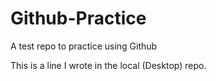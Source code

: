 # Github-Practice
A test repo to practice using Github

This is a line I wrote in the local (Desktop) repo.

